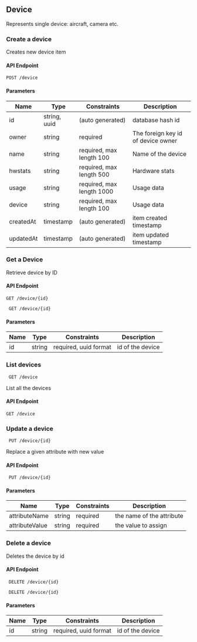 ## Device

Represents single device: aircraft, camera etc.

### Create a device

Creates new device item

#### API Endpoint

`POST /device`



#### Parameters

Name | Type | Constraints | Description
--------|-------|--------- | ------
id | string, uuid | (auto generated) |  database hash id
owner | string | required| The foreign key id of device owner
name | string | required, max length 100 | Name of the device
hwstats | string | required, max length 500 | Hardware stats
usage | string | required, max length 1000| Usage data
device | string | required, max length 100| Usage data
createdAt | timestamp | (auto generated) | item created timestamp
updatedAt | timestamp | (auto generated) | item updated timestamp


### Get a Device

Retrieve device by ID

#### API Endpoint

 `GET /device/{id}`

```
 GET /device/{id}
```


#### Parameters

Name | Type | Constraints | Description
--------|-------|--------- | ------
id | string | required, uuid format| id of the device



### List devices

```
 GET /device
```
List all the devices
#### API Endpoint

 `GET /device`

### Update a device

 
```
 PUT /device/{id}
```
Replace a given attribute with new value


#### API Endpoint

 ` PUT /device/{id}`
 
#### Parameters
Name | Type | Constraints | Description
--------|-------|--------- | ------
attributeName | string | required| the name of the attribute
attributeValue | string | required| the value to assign


### Delete a device

Deletes the device by id

#### API Endpoint

 ` DELETE /device/{id}`
 
```
 DELETE /device/{id}
```

#### Parameters

Name | Type | Constraints | Description
--------|-------|--------- | ------
id | string | required, uuid format| id of the device


